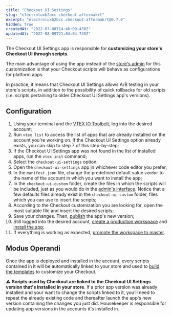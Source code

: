 ```yaml
---
title: "Checkout UI Settings"
slug: "electroluxb2bcc-checkout-aftermakrt"
excerpt: "electroluxb2bcc.checkout-aftermakrt@0.7.0"
hidden: true
createdAt: "2022-07-08T14:46:09.438Z"
updatedAt: "2022-08-09T21:04:04.745Z"
---
```

The Checkout UI Settings app is responsible for **customizing your store's Checkout UI through scripts**.

The main advantage of using the app instead of the [store's admin](https://help.vtex.com/tutorial/configure-template-in-smartcheckout-update--ToTE5XB39t0SwtHgpgwSv?locale=en) for this customization is that your Checkout scripts will behave as configurations for platform apps.

In practice, it means that Checkout UI Settings allows A/B testing in your store's scripts, in addition to the possibility of quick rollbacks for old scripts (i.e. scripts pertaining to older Checkout UI Settings app's versions).

## Configuration

1.  Using your terminal and the [VTEX IO Toolbelt](https://vtex.io/docs/recipes/development/vtex-io-cli-installment-and-command-reference), log into the desired account;
2.  Run `vtex list` to access the list of apps that are already installed on the account you're working on. If the Checkout UI Settings option already exists, you can skip to step 7 of this step-by-step;
3.  If the Checkout UI Settings app was not found in the list of installed apps, run the `vtex init` command;
4. Select the `checkout-ui-settings` option;
5.  Open the `checkout-ui-settings`  app in whichever code editor you prefer;
6.  In the  `manifest.json`  file, change the predefined default value  `vendor`  to the name of the account in which you want to install the app;
7.  In the  `checkout-ui-custom`  folder, create the files in which the scripts will be included, just as you would do in the [admin's interface](https://help.vtex.com/tutorial/configure-template-in-smartcheckout-update--ToTE5XB39t0SwtHgpgwSv?locale=en#configure-code). Notice that a few defaults files already exist in the `checkout-ui-custom` folder, files which you can use to insert the scripts;
8.  According to the Checkout customization you are looking for, open the most suitable file and insert the desired scripts;
9.  Save your changes. Then, [publish](https://vtex.io/docs/recipes/development/publishing-an-app) the app's new version;
10. Still logged into the desired account, [create a production workspace](https://vtex.io/docs/recipes/development/creating-a-production-workspace) and [install the app](https://vtex.io/docs/recipes/development/installing-an-app);
10. If everything is working as expected, [promote the workspace to master](https://vtex.io/docs/recipes/development/promoting-a-workspace-to-master).

## Modus Operandi 

Once the app is deployed and installed in the account, every scripts contained in it will be automatically linked to your store and used to [build the templates](https://help.vtex.com/tutorial/configure-template-in-smartcheckout-update--ToTE5XB39t0SwtHgpgwSv?locale=en#configuring-templates-from-the-code-menu) to customize your Checkout.


:warning: **Scripts used by Checkout are linked to the Checkout UI Settings version that's installed in your store**. If a prior app version was already installed and your want to change the scripts linked to it, you'll need to repeat the already existing code and thereafter launch the app's new version containing the changes you just did. Housekeeper is responsible for updating app versions in the accounts it's installed in.